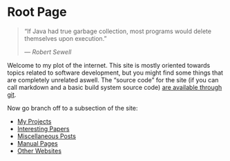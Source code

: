 # Root Page

> “If Java had true garbage collection, most programs would delete themselves
> upon execution.”
>
> — _Robert Sewell_

Welcome to my plot of the internet.  This site is mostly oriented towards topics
related to software development, but you might find some things that are
completely unrelated aswell.  The “source code” for the site (if you can call
markdown and a basic build system source code) [are available through git][1].

Now go branch off to a subsection of the site:

 - [My Projects][2]
 - [Interesting Papers][3]
 - [Miscellaneous Posts][4]
 - [Manual Pages][5]
 - [Other Websites][6]

[1]: https://git.thomasvoss.com/thomasvoss.com
[2]: /en/code
[3]: /en/doc
[4]: /en/etc
[5]: /en/man
[6]: /en/www
